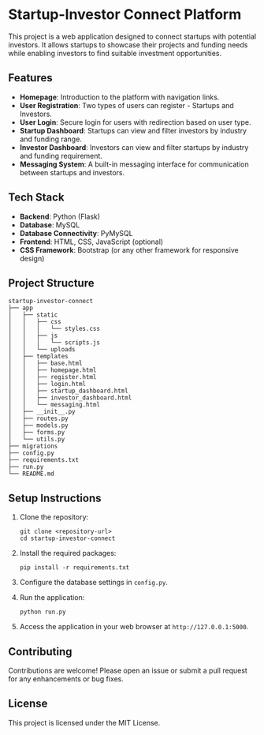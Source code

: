 # Startup-Investor Connect Platform

This project is a web application designed to connect startups with potential investors. It allows startups to showcase their projects and funding needs while enabling investors to find suitable investment opportunities.

## Features

- **Homepage**: Introduction to the platform with navigation links.
- **User Registration**: Two types of users can register - Startups and Investors.
- **User Login**: Secure login for users with redirection based on user type.
- **Startup Dashboard**: Startups can view and filter investors by industry and funding range.
- **Investor Dashboard**: Investors can view and filter startups by industry and funding requirement.
- **Messaging System**: A built-in messaging interface for communication between startups and investors.

## Tech Stack

- **Backend**: Python (Flask)
- **Database**: MySQL
- **Database Connectivity**: PyMySQL
- **Frontend**: HTML, CSS, JavaScript (optional)
- **CSS Framework**: Bootstrap (or any other framework for responsive design)

## Project Structure

```
startup-investor-connect
├── app
│   ├── static
│   │   ├── css
│   │   │   └── styles.css
│   │   ├── js
│   │   │   └── scripts.js
│   │   └── uploads
│   ├── templates
│   │   ├── base.html
│   │   ├── homepage.html
│   │   ├── register.html
│   │   ├── login.html
│   │   ├── startup_dashboard.html
│   │   ├── investor_dashboard.html
│   │   └── messaging.html
│   ├── __init__.py
│   ├── routes.py
│   ├── models.py
│   ├── forms.py
│   └── utils.py
├── migrations
├── config.py
├── requirements.txt
├── run.py
└── README.md
```

## Setup Instructions

1. Clone the repository:
   ```
   git clone <repository-url>
   cd startup-investor-connect
   ```

2. Install the required packages:
   ```
   pip install -r requirements.txt
   ```

3. Configure the database settings in `config.py`.

4. Run the application:
   ```
   python run.py
   ```

5. Access the application in your web browser at `http://127.0.0.1:5000`.

## Contributing

Contributions are welcome! Please open an issue or submit a pull request for any enhancements or bug fixes.

## License

This project is licensed under the MIT License.